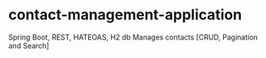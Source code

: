 # contact-management-application
Spring Boot, REST, HATEOAS, H2 db
Manages contacts [CRUD, Pagination and Search]
